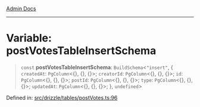 [Admin Docs](/)

***

# Variable: postVotesTableInsertSchema

> `const` **postVotesTableInsertSchema**: `BuildSchema`\<`"insert"`, \{ `createdAt`: `PgColumn`\<\{\}, \{\}, \{\}\>; `creatorId`: `PgColumn`\<\{\}, \{\}, \{\}\>; `id`: `PgColumn`\<\{\}, \{\}, \{\}\>; `postId`: `PgColumn`\<\{\}, \{\}, \{\}\>; `type`: `PgColumn`\<\{\}, \{\}, \{\}\>; `updatedAt`: `PgColumn`\<\{\}, \{\}, \{\}\>; \}, `undefined`\>

Defined in: [src/drizzle/tables/postVotes.ts:96](https://github.com/PratapRathi/talawa-api/blob/72aae1e3507e4dd8ad32a69696c05d569e0ed095/src/drizzle/tables/postVotes.ts#L96)
